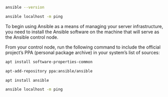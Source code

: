 ```bash
ansible --version
```

```bash
ansible localhost -m ping
```

To begin using Ansible as a means of managing your server infrastructure, you need to install the Ansible software on the machine that will serve as the Ansible control node.

From your control node, run the following command to include the official project’s PPA (personal package archive) in your system’s list of sources:

```bash
apt install software-properties-common
```

```bash
apt-add-repository ppa:ansible/ansible

```

```bash
apt install ansible
```

```bash
ansible localhost -m ping
```
